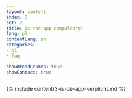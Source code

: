 ```yaml
---
layout: content
index: 3
set: 2
title: Is the app compulsory?
lang: pl
contentLang: en
categories:
- pl
- faq

showBreadCrumbs: true
showContact: true
---
```

{% include content/3-is-de-app-verplicht.md %}
